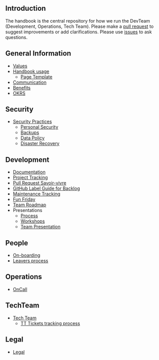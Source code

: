## Introduction

The handbook is the central repository for how we run the DevTeam (Development, Operations, Tech Team). Please make a <a href="https://github.com/forward3d/handbook/pulls">pull request</a> to suggest improvements or add clarifications.
Please use <a href="https://github.com/forward3d/handbook/issues">issues</a> to ask questions.

## General Information

* [Values](/values/index.md)
* [Handbook usage](/handbook-usage/index.md)
  * [Page Template](/handbook-usage/page-template/index.md)
* [Communication](/communication/index.md)
* [Benefits](/benefits/index.md)
* [OKRS](/okr/index.md)

## Security
* [Security Practices](/security/index.md)
  * [Personal Security](/security/personal-security/index.md)
  * [Backups](/security/backups/index.md)
  * [Data Policy](/security/data-policy/index.md)
  * [Disaster Recovery](/security/disaster-recovery/index.md)

## Development
* [Documentation](/development/documentation/index.md)
* [Project Tracking](/development/project-tracking/index.md)
* [Pull Request Savoir-vivre](/development/pull-request/index.md)
* [GitHub Label Guide for Backlog](/development/github-label-guide/index.md)
* [Maintenance Tracking](/development/maintenance-tracking/index.md)
* [Fun Friday](/fun-friday/development/index.md)
* [Team Roadmap](/development/roadmap/index.md)
* Presentations
  *  [Process](/development/presentation/project_process.pdf "Project Presentation")
  *  [Workshops](/development/presentation/project_process.pdf "Workshops Presentation")
  *  [Team Presentation](/development/presentation/team.pdf "Team Presentation")

## People
* [On-boarding](/people/onboarding/index.md)
* [Leavers process](/people/leavers/index.md)

## Operations

* [OnCall](/on-call/index.md)

## TechTeam
* [Tech Team](/tt/index.md)
  * [TT Tickets tracking process](/tt/tickets-tracking/index.md)

## Legal
* [Legal](/legal/index.md)
